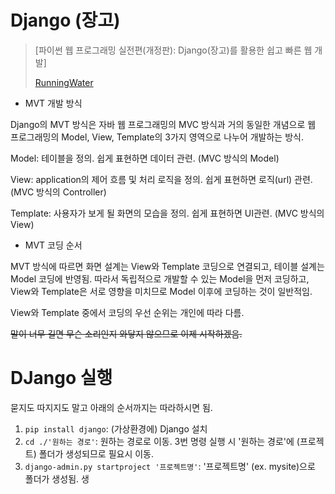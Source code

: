 # Django (장고)

> [파이썬 웹 프로그래밍 실전편(개정판): Django(장고)를 활용한 쉽고 빠른 웹 개발]
>
> [RunningWater](https://justmakeyourself.tistory.com/entry/django-mvt-pattern)

* MVT 개발 방식

Django의 MVT 방식은 자바 웹 프로그래밍의 MVC 방식과 거의 동일한 개념으로 웹 프로그래밍의 Model, View, Template의 3가지 영역으로 나누어 개발하는 방식.

Model: 테이블을 정의. 쉽게 표현하면 데이터 관련. (MVC 방식의 Model)

View: application의 제어 흐름 및 처리 로직을 정의. 쉽게 표현하면 로직(url) 관련. (MVC 방식의 Controller)

Template: 사용자가 보게 될 화면의 모습을 정의. 쉽게 표현하면 UI관련. (MVC 방식의 View)



* MVT 코딩 순서

MVT 방식에 따르면 화면 설계는 View와 Template 코딩으로 연결되고, 테이블 설계는 Model 코딩에 반영됨. 따라서 독립적으로 개발할 수 있는 Model을 먼저 코딩하고, View와 Template은 서로 영향을 미치므로 Model 이후에 코딩하는 것이 일반적임.

View와 Template 중에서 코딩의 우선 순위는 개인에 따라 다름.



~~말이 너무 길면 무슨 소리인지 와닿지 않으므로 이제 시작하겠음.~~



# DJango 실행

묻지도 따지지도 말고 아래의 순서까지는 따라하시면 됨.



1. `pip install django`: (가상환경에) Django 설치
2. `cd ./'원하는 경로'`: 원하는 경로로 이동. 3번 명령 실행 시 '원하는 경로'에 (프로젝트) 폴더가 생성되므로 필요시 이동.
3. `django-admin.py startproject '프로젝트명'`: '프로젝트명' (ex. mysite)으로 폴더가 생성됨. 생





